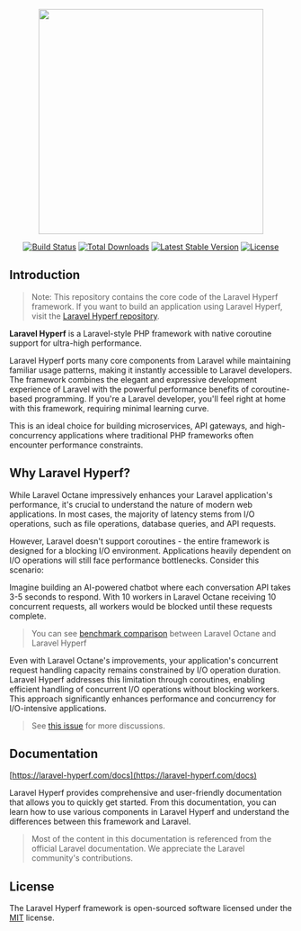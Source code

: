 <p align="center"><a href="https://laravel-hyperf.com" target="_blank"><img src="https://laravel-hyperf.com/logo.svg" width="400"></a></p>

<p align="center">
<a href="https://github.com/laravel-hyperf/components/actions"><img src="https://github.com/laravel-hyperf/components/workflows/tests/badge.svg" alt="Build Status"></a>
<a href="https://packagist.org/packages/laravel-hyperf/components"><img src="https://img.shields.io/packagist/dt/laravel-hyperf/framework" alt="Total Downloads"></a>
<a href="https://packagist.org/packages/laravel-hyperf/components"><img src="https://img.shields.io/packagist/v/laravel-hyperf/components" alt="Latest Stable Version"></a>
<a href="https://packagist.org/packages/laravel-hyperf/components"><img src="https://img.shields.io/packagist/l/laravel-hyperf/components" alt="License"></a>
</p>

## Introduction

> Note: This repository contains the core code of the Laravel Hyperf framework. If you want to build an application using Laravel Hyperf, visit the [Laravel Hyperf repository](https://github.com/laravel-hyperf/laravel-hyperf).

**Laravel Hyperf** is a Laravel-style PHP framework with native coroutine support for ultra-high performance.

Laravel Hyperf ports many core components from Laravel while maintaining familiar usage patterns, making it instantly accessible to Laravel developers. The framework combines the elegant and expressive development experience of Laravel with the powerful performance benefits of coroutine-based programming. If you're a Laravel developer, you'll feel right at home with this framework, requiring minimal learning curve.

This is an ideal choice for building microservices, API gateways, and high-concurrency applications where traditional PHP frameworks often encounter performance constraints.

## Why Laravel Hyperf?

While Laravel Octane impressively enhances your Laravel application's performance, it's crucial to understand the nature of modern web applications. In most cases, the majority of latency stems from I/O operations, such as file operations, database queries, and API requests.

However, Laravel doesn't support coroutines - the entire framework is designed for a blocking I/O environment. Applications heavily dependent on I/O operations will still face performance bottlenecks. Consider this scenario:

Imagine building an AI-powered chatbot where each conversation API takes 3-5 seconds to respond. With 10 workers in Laravel Octane receiving 10 concurrent requests, all workers would be blocked until these requests complete.

> You can see [benchmark comparison](https://laravel-hyperf.com/docs/introduction.html#benchmark) between Laravel Octane and Laravel Hyperf

Even with Laravel Octane's improvements, your application's concurrent request handling capacity remains constrained by I/O operation duration. Laravel Hyperf addresses this limitation through coroutines, enabling efficient handling of concurrent I/O operations without blocking workers. This approach significantly enhances performance and concurrency for I/O-intensive applications.

> See [this issue](https://github.com/laravel/octane/issues/765) for more discussions.

## Documentation

[https://laravel-hyperf.com/docs](https://laravel-hyperf.com/docs)

Laravel Hyperf provides comprehensive and user-friendly documentation that allows you to quickly get started. From this documentation, you can learn how to use various components in Laravel Hyperf and understand the differences between this framework and Laravel.

> Most of the content in this documentation is referenced from the official Laravel documentation. We appreciate the Laravel community's contributions.

## License

The Laravel Hyperf framework is open-sourced software licensed under the [MIT](https://opensource.org/licenses/MIT) license.